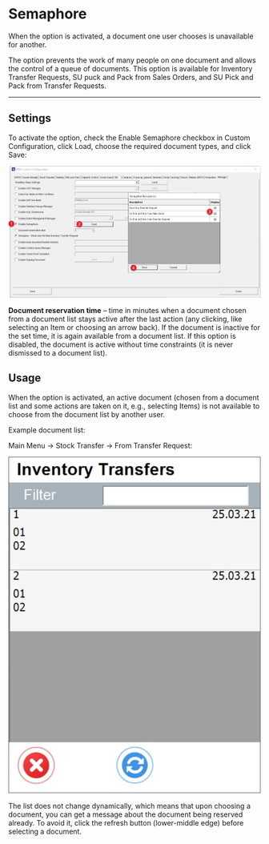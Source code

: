 # Semaphore

When the option is activated, a document one user chooses is unavailable for another.

The option prevents the work of many people on one document and allows the control of a queue of documents. This option is available for Inventory Transfer Requests, SU puck and Pack from Sales Orders, and SU Pick and Pack from Transfer Requests.

---

## Settings

To activate the option, check the Enable Semaphore checkbox in Custom Configuration, click Load, choose the required document types, and click Save:

![Semaphore](./media/semaphore.webp)

**Document reservation time** – time in minutes when a document chosen from a document list stays active after the last action (any clicking, like selecting an Item or choosing an arrow back). If the document is inactive for the set time, it is again available from a document list. If this option is disabled, the document is active without time constraints (it is never dismissed to a document list).

## Usage

When the option is activated, an active document (chosen from a document list and some actions are taken on it, e.g., selecting Items) is not available to choose from the document list by another user.

Example document list:

Main Menu → Stock Transfer → From Transfer Request:

![Semaphore](./media/inventory-transfers-main-menu.webp)

The list does not change dynamically, which means that upon choosing a document, you can get a message about the document being reserved already. To avoid it, click the refresh button (lower-middle edge) before selecting a document.
